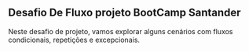 ## Desafio De Fluxo projeto BootCamp Santander

Neste desafio de projeto, vamos explorar alguns cenários com fluxos condicionais, repetições e excepcionais.
